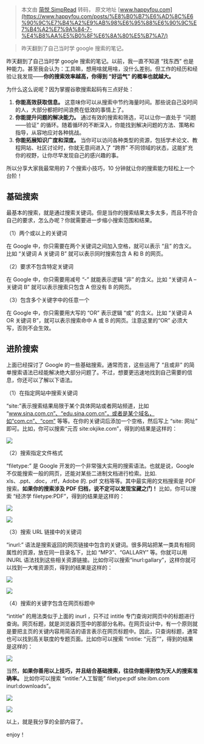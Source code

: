 > 本文由 [简悦 SimpRead](http://ksria.com/simpread/) 转码， 原文地址 [www.happyfou.com](https://www.happyfou.com/posts/%E8%B0%B7%E6%AD%8C%E6%90%9C%E7%B4%A2%E9%AB%98%E6%95%88%E6%90%9C%E7%B4%A2%E7%9A%84-7-%E4%B8%AA%E5%B0%8F%E6%8A%80%E5%B7%A7/)

> 昨天翻到了自己当时学 google 搜索的笔记。

昨天翻到了自己当时学 google 搜索的笔记。以前，我一直不知道 “找东西” 也是种能力。甚至我会认为：工具嘛，想用啥就用啥，没什么差别。但工作的经历和经验让我发现——**你的搜索效率越高，你得到 “好运气” 的概率也就越大。**

为什么这么说呢？因为掌握谷歌搜索起码有三点好处：

1.  **你能高效获取信息。** 这意味你可以从搜索中节约海量时间。那些说自己没时间的人，大部分都把时间浪费在低效的事情上了。
2.  **你能提升问题的解决能力。** 通过有效的搜索和筛选，可以让你一直处于 “问题——验证” 的循环。随着循环的不断深入，你能找到解决问题的方法、策略和指导，从容地应对各种挑战。
3.  **你能拓展知识广度和深度。** 当你可以访问各种类型的资源，包括学术论文、教程网站、社区讨论时，你就无意间进入了 “跨界” 不同领域的状态，这能扩充你的视野，让你尽早发现自己的感兴趣的事。

所以分享大家我最常用的 7 个搜索小技巧，10 分钟就让你的搜索能力轻松上一个台阶！

**基础搜索**
--------

最基本的搜索，就是通过搜索关键词。但是当你的搜索结果太多太多，而且不符合自己的要求，怎么办呢？你就需要进一步缩小搜索范围和结果。

（1）两个或以上的关键词

在 Google 中，你只需要在两个关键词之间加入空格，就可以表示 “且” 的含义。比如 “关键词 A 关键词 B” 就可以表示同时搜索包含 A 和 B 的网页。

（2）要求不包含特定关键词

在 Google 中，你只需要用减号 “-” 就能表示逻辑 “非” 的含义。比如 “关键词 A –关键词 B” 就可以表示搜索只包含 A 但没有 B 的网页。

（3）包含多个关键字中的任意一个

在 Google 中，你只需要用大写的 “OR” 表示逻辑 “或” 的含义。比如 “关键词 A OR 关键词 B”，就可以表示搜索命中 A 或 B 的网页。注意这里的“OR” 必须大写，否则不会生效。

**进阶搜索**
--------

上面已经探讨了 Google 的一些基础搜索。通常而言，这些运用了 “且或非” 的简单搜索语法已经能解决绝大部分问题了。不过，想要更迅速地找到自己需要的信息，你还可以了解以下语法。

（1）在指定网站中搜索关键词

“site:”表示搜索结果局限于某个具体网站或者网站频道，比如 “www.sina.com.cn”、“edu.sina.com.cn”，或者是某个域名，如“com.cn”、“com” 等等。在你的关键词后添加一个空格，然后写上 “site: 网址” 即可。比如，你可以搜索“元否 site:okjike.com”，得到的结果是这样的：

![](https://s3.us-west-2.amazonaws.com/secure.notion-static.com/cc1367a1-8082-487f-85ce-7b089bcc797b/ggssgxszdqgxjq1.png?X-Amz-Algorithm=AWS4-HMAC-SHA256&X-Amz-Content-Sha256=UNSIGNED-PAYLOAD&X-Amz-Credential=AKIAT73L2G45EIPT3X45%2F20230922%2Fus-west-2%2Fs3%2Faws4_request&X-Amz-Date=20230922T173828Z&X-Amz-Expires=3600&X-Amz-Signature=e134b42fcc4875be5220e6685adab14ffd290e454cdd3d29a14cab84fcb5f4ea&X-Amz-SignedHeaders=host&x-id=GetObject)

（2）搜索指定文件格式

“filetype:” 是 Google 开发的一个非常强大实用的搜索语法。也就是说，Google 不仅能搜索一般的网页，还能对某些二进制文档进行检索。比如. xls、.ppt、.doc，.rtf，Adobe 的. pdf 文档等等。其中最实用的文档搜索是 PDF 搜索。**如果你的搜索涉及 PDF 归档，说不定可以发现宝藏之门！** 比如，你可以搜索 “经济学 filetype:PDF”，得到的结果是这样的：

![](https://s3.us-west-2.amazonaws.com/secure.notion-static.com/3ef00f90-897c-4dd8-9e29-9571b17f04ad/ggssgxszdqgxjq2.png?X-Amz-Algorithm=AWS4-HMAC-SHA256&X-Amz-Content-Sha256=UNSIGNED-PAYLOAD&X-Amz-Credential=AKIAT73L2G45EIPT3X45%2F20230922%2Fus-west-2%2Fs3%2Faws4_request&X-Amz-Date=20230922T173828Z&X-Amz-Expires=3600&X-Amz-Signature=44d7dc3cb8fbd4689b647dd2748ad85caa889955bddff79be84927a29b0fa090&X-Amz-SignedHeaders=host&x-id=GetObject)

![](https://s3.us-west-2.amazonaws.com/secure.notion-static.com/6da42fa2-3652-46ae-90fd-4726ada95fa1/ggssgxszdqgxjq3.png?X-Amz-Algorithm=AWS4-HMAC-SHA256&X-Amz-Content-Sha256=UNSIGNED-PAYLOAD&X-Amz-Credential=AKIAT73L2G45EIPT3X45%2F20230922%2Fus-west-2%2Fs3%2Faws4_request&X-Amz-Date=20230922T173828Z&X-Amz-Expires=3600&X-Amz-Signature=4f358ceea5f4f860d291c646b833ba00627b691952f4e2b2f3c9cadaba158b83&X-Amz-SignedHeaders=host&x-id=GetObject)

（3）搜索 URL 链接中的关键词

“inurl:” 语法是搜索返回的网页链接中包含的关键词。很多网站把某一类具有相同属性的资源，放在同一目录名下，比如 “MP3”、“GALLARY” 等。你就可以用 INURL 语法找到这些相关资源链接。比如你可以搜索“inurl:gallary”，这样你就可以找到一大堆资源页，得到的结果是这样的：

![](https://s3.us-west-2.amazonaws.com/secure.notion-static.com/6313521a-9ac7-4981-83b1-ca2de3647601/ggssgxszdqgxjq4.png?X-Amz-Algorithm=AWS4-HMAC-SHA256&X-Amz-Content-Sha256=UNSIGNED-PAYLOAD&X-Amz-Credential=AKIAT73L2G45EIPT3X45%2F20230922%2Fus-west-2%2Fs3%2Faws4_request&X-Amz-Date=20230922T173828Z&X-Amz-Expires=3600&X-Amz-Signature=6fe311821cbb8f432321e0b6ecc80624e0fc1477fe9cd95f11ec82d084a145a1&X-Amz-SignedHeaders=host&x-id=GetObject)

![](https://s3.us-west-2.amazonaws.com/secure.notion-static.com/e5371d4d-e267-4f1f-a4a8-5ca2f7db55b0/ggssgxszdqgxjq5.png?X-Amz-Algorithm=AWS4-HMAC-SHA256&X-Amz-Content-Sha256=UNSIGNED-PAYLOAD&X-Amz-Credential=AKIAT73L2G45EIPT3X45%2F20230922%2Fus-west-2%2Fs3%2Faws4_request&X-Amz-Date=20230922T173828Z&X-Amz-Expires=3600&X-Amz-Signature=6213eac199b794b8720294b877f4b61052e02886192ef5d70b498ad56ffa3afc&X-Amz-SignedHeaders=host&x-id=GetObject)

（4）搜索的关键字包含在网页标题中

“intitle” 的用法类似于上面的 inurl ，只不过 intitle 专门查询对网页中的标题进行查询。网页标题，就是浏览器页签中的那部分名称。在网页设计中，有一个原则就是要把主页的关键内容用简洁的语言表示在网页标题中。因此，只查询标题，通常也可以找到高关联度的专题页面。比如你可以搜索 “intitle: “元否””，得到的结果是这样的：

![](https://s3.us-west-2.amazonaws.com/secure.notion-static.com/dab0c6a5-0d50-48fe-a6e7-2140670a7da2/ggssgxszdqgxjq6.png?X-Amz-Algorithm=AWS4-HMAC-SHA256&X-Amz-Content-Sha256=UNSIGNED-PAYLOAD&X-Amz-Credential=AKIAT73L2G45EIPT3X45%2F20230922%2Fus-west-2%2Fs3%2Faws4_request&X-Amz-Date=20230922T173828Z&X-Amz-Expires=3600&X-Amz-Signature=1f260ffcf712e84e18e7270b240f3c900f7687bb9966397d1bb4784a90f114a7&X-Amz-SignedHeaders=host&x-id=GetObject)

当然，**如果你善用以上技巧，并且结合基础搜索，往往你能得到惊为天人的搜索准确率。** 比如你可以搜索 “intitle:“人工智能” filetype:pdf site:ibm.com inurl:downloads”。

![](https://s3.us-west-2.amazonaws.com/secure.notion-static.com/dde738e1-ca33-4de8-a653-62fbb6d951fa/ggssgxszdqgxjq7.png?X-Amz-Algorithm=AWS4-HMAC-SHA256&X-Amz-Content-Sha256=UNSIGNED-PAYLOAD&X-Amz-Credential=AKIAT73L2G45EIPT3X45%2F20230922%2Fus-west-2%2Fs3%2Faws4_request&X-Amz-Date=20230922T173828Z&X-Amz-Expires=3600&X-Amz-Signature=22a4ab582980f9c9050815e52aefa810b8f75f1e636054fa0c748526f517dc91&X-Amz-SignedHeaders=host&x-id=GetObject)

![](https://s3.us-west-2.amazonaws.com/secure.notion-static.com/0f804648-f89e-4538-8766-143e1d19a68b/ggssgxszdqgxjq8.png?X-Amz-Algorithm=AWS4-HMAC-SHA256&X-Amz-Content-Sha256=UNSIGNED-PAYLOAD&X-Amz-Credential=AKIAT73L2G45EIPT3X45%2F20230922%2Fus-west-2%2Fs3%2Faws4_request&X-Amz-Date=20230922T173828Z&X-Amz-Expires=3600&X-Amz-Signature=7fafe47504f786d43b3abca0904e59705f99615263064a948b230501c810a676&X-Amz-SignedHeaders=host&x-id=GetObject)

以上，就是我分享的全部内容了。

enjoy！